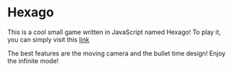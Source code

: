 # Hexago

This is a cool small game written in JavaScript named Hexago! To play it, you can simply visit this [link](http://hexago.surge.sh/)

The best features are the moving camera and the bullet time design! Enjoy the infinite mode!
